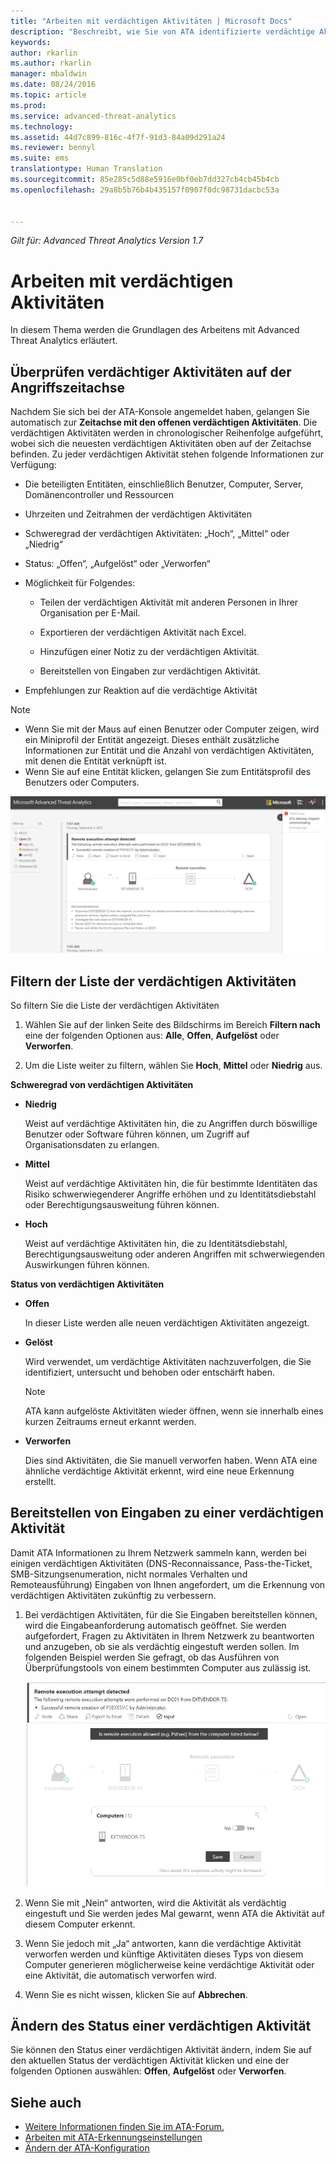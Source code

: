 ```yaml
---
title: "Arbeiten mit verdächtigen Aktivitäten | Microsoft Docs"
description: "Beschreibt, wie Sie von ATA identifizierte verdächtige Aktivitäten überprüfen."
keywords: 
author: rkarlin
ms.author: rkarlin
manager: mbaldwin
ms.date: 08/24/2016
ms.topic: article
ms.prod: 
ms.service: advanced-threat-analytics
ms.technology: 
ms.assetid: 44d7c899-816c-4f7f-91d3-84a09d291a24
ms.reviewer: bennyl
ms.suite: ems
translationtype: Human Translation
ms.sourcegitcommit: 85e285c5d88e5916e0bf0eb7dd327cb4cb45b4cb
ms.openlocfilehash: 29a8b5b76b4b435157f0907f0dc98731dacbc53a


---
```


*Gilt für: Advanced Threat Analytics Version 1.7*



# <a name="working-with-suspicious-activities"></a>Arbeiten mit verdächtigen Aktivitäten
In diesem Thema werden die Grundlagen des Arbeitens mit Advanced Threat Analytics erläutert.

## <a name="review-suspicious-activities-on-the-attack-time-line"></a>Überprüfen verdächtiger Aktivitäten auf der Angriffszeitachse
Nachdem Sie sich bei der ATA-Konsole angemeldet haben, gelangen Sie automatisch zur **Zeitachse mit den offenen verdächtigen Aktivitäten**. Die verdächtigen Aktivitäten werden in chronologischer Reihenfolge aufgeführt, wobei sich die neuesten verdächtigen Aktivitäten oben auf der Zeitachse befinden.
Zu jeder verdächtigen Aktivität stehen folgende Informationen zur Verfügung:

-   Die beteiligten Entitäten, einschließlich Benutzer, Computer, Server, Domänencontroller und Ressourcen

-   Uhrzeiten und Zeitrahmen der verdächtigen Aktivitäten

-   Schweregrad der verdächtigen Aktivitäten: „Hoch“, „Mittel“ oder „Niedrig“

-   Status: „Offen“, „Aufgelöst“ oder „Verworfen“

-   Möglichkeit für Folgendes:

    -   Teilen der verdächtigen Aktivität mit anderen Personen in Ihrer Organisation per E-Mail.

    -   Exportieren der verdächtigen Aktivität nach Excel.

    -   Hinzufügen einer Notiz zu der verdächtigen Aktivität.

    -   Bereitstellen von Eingaben zur verdächtigen Aktivität.

-   Empfehlungen zur Reaktion auf die verdächtige Aktivität

> [!NOTE]
> -   Wenn Sie mit der Maus auf einen Benutzer oder Computer zeigen, wird ein Miniprofil der Entität angezeigt. Dieses enthält zusätzliche Informationen zur Entität und die Anzahl von verdächtigen Aktivitäten, mit denen die Entität verknüpft ist.
> -   Wenn Sie auf eine Entität klicken, gelangen Sie zum Entitätsprofil des Benutzers oder Computers.

![Abbildung der Zeitachse für verdächtige Aktivitäten von ATA](media/ATA-Suspicious-Activity-Timeline.JPG)

## <a name="filter-suspicious-activities-list"></a>Filtern der Liste der verdächtigen Aktivitäten
So filtern Sie die Liste der verdächtigen Aktivitäten

1.  Wählen Sie auf der linken Seite des Bildschirms im Bereich **Filtern nach** eine der folgenden Optionen aus: **Alle**, **Offen**, **Aufgelöst** oder **Verworfen**.

2.  Um die Liste weiter zu filtern, wählen Sie **Hoch**, **Mittel** oder **Niedrig** aus.

**Schweregrad von verdächtigen Aktivitäten**

-   **Niedrig**

    Weist auf verdächtige Aktivitäten hin, die zu Angriffen durch böswillige Benutzer oder Software führen können, um Zugriff auf Organisationsdaten zu erlangen.

-   **Mittel**

    Weist auf verdächtige Aktivitäten hin, die für bestimmte Identitäten das Risiko schwerwiegenderer Angriffe erhöhen und zu Identitätsdiebstahl oder Berechtigungsausweitung führen können.

-   **Hoch**

    Weist auf verdächtige Aktivitäten hin, die zu Identitätsdiebstahl, Berechtigungsausweitung oder anderen Angriffen mit schwerwiegenden Auswirkungen führen können.

**Status von verdächtigen Aktivitäten**

-   **Offen**

    In dieser Liste werden alle neuen verdächtigen Aktivitäten angezeigt.

-   **Gelöst**

    Wird verwendet, um verdächtige Aktivitäten nachzuverfolgen, die Sie identifiziert, untersucht und behoben oder entschärft haben.

    > [!NOTE]
    > ATA kann aufgelöste Aktivitäten wieder öffnen, wenn sie innerhalb eines kurzen Zeitraums erneut erkannt werden.

-   **Verworfen**

    Dies sind Aktivitäten, die Sie manuell verworfen haben. Wenn ATA eine ähnliche verdächtige Aktivität erkennt, wird eine neue Erkennung erstellt.

## <a name="provide-input-on-a-suspicious-activity"></a>Bereitstellen von Eingaben zu einer verdächtigen Aktivität
Damit ATA Informationen zu Ihrem Netzwerk sammeln kann, werden bei einigen verdächtigen Aktivitäten (DNS-Reconnaissance, Pass-the-Ticket, SMB-Sitzungsenumeration, nicht normales Verhalten und Remoteausführung) Eingaben von Ihnen angefordert, um die Erkennung von verdächtigen Aktivitäten zukünftig zu verbessern.

1.  Bei verdächtigen Aktivitäten, für die Sie Eingaben bereitstellen können, wird die Eingabeanforderung automatisch geöffnet. Sie werden aufgefordert, Fragen zu Aktivitäten in Ihrem Netzwerk zu beantworten und anzugeben, ob sie als verdächtig eingestuft werden sollen. Im folgenden Beispiel werden Sie gefragt, ob das Ausführen von Überprüfungstools von einem bestimmten Computer aus zulässig ist.

    ![Abbildung zum Bereitstellen von Eingaben für verdächtige Aktivitäten in ATA](media/ATA-Input.JPG)

2.  Wenn Sie mit „Nein“ antworten, wird die Aktivität als verdächtig eingestuft und Sie werden jedes Mal gewarnt, wenn ATA die Aktivität auf diesem Computer erkennt.

3.  Wenn Sie jedoch mit „Ja“ antworten, kann die verdächtige Aktivität verworfen werden und künftige Aktivitäten dieses Typs von diesem Computer generieren möglicherweise keine verdächtige Aktivität oder eine Aktivität, die automatisch verworfen wird.

4.  Wenn Sie es nicht wissen, klicken Sie auf **Abbrechen**.

## <a name="change-the-status-of-a-suspicious-activity"></a>Ändern des Status einer verdächtigen Aktivität
Sie können den Status einer verdächtigen Aktivität ändern, indem Sie auf den aktuellen Status der verdächtigen Aktivität klicken und eine der folgenden Optionen auswählen: **Offen**, **Aufgelöst** oder **Verworfen**.

## <a name="see-also"></a>Siehe auch
- [Weitere Informationen finden Sie im ATA-Forum.](https://social.technet.microsoft.com/Forums/security/home?forum=mata)
- [Arbeiten mit ATA-Erkennungseinstellungen](working-with-detection-settings.md)
- [Ändern der ATA-Konfiguration](modifying-ata-configuration.md)



<!--HONumber=Jan17_HO1-->


